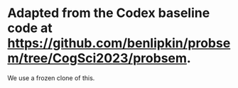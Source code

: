 # Adapted from the Codex baseline code at https://github.com/benlipkin/probsem/tree/CogSci2023/probsem.

We use a frozen clone of this.